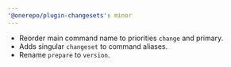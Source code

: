 ```yaml
---
'@onerepo/plugin-changesets': minor
---
```


- Reorder main command name to priorities `change` and primary.
- Adds singular `changeset` to command aliases.
- Rename `prepare` to `version`.
